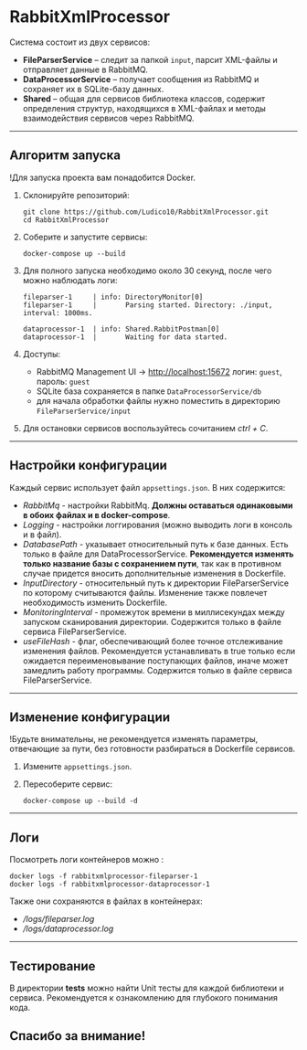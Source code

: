 # RabbitXmlProcessor

Система состоит из двух сервисов:

* **FileParserService** – следит за папкой `input`, парсит XML-файлы и отправляет данные в RabbitMQ.
* **DataProcessorService** – получает сообщения из RabbitMQ и сохраняет их в SQLite-базу данных.
* **Shared** – общая для сервисов библиотека классов, содержит определения структур, находящихся в XML-файлах и методы взаимодействия сервисов через RabbitMQ.

---

## Алгоритм запуска
!Для запуска проекта вам понадобится Docker.

1. Склонируйте репозиторий:

   ```
   git clone https://github.com/Ludico10/RabbitXmlProcessor.git
   cd RabbitXmlProcessor
   ```

2. Соберите и запустите сервисы:

   ```
   docker-compose up --build
   ```

3. Для полного запуска необходимо около 30 секунд, после чего можно наблюдать логи:

   ```
   fileparser-1     | info: DirectoryMonitor[0]
   fileparser-1     |       Parsing started. Directory: ./input, interval: 1000ms.
   ```
   ```
   dataprocessor-1  | info: Shared.RabbitPostman[0]
   dataprocessor-1  |       Waiting for data started.
   ```

4. Доступы:

   * RabbitMQ Management UI → [http://localhost:15672](http://localhost:15672)
     логин: `guest`, пароль: `guest`
   * SQLite база сохраняется в папке `DataProcessorService/db`
   * для начала обработки файлы нужно поместить в директорию `FileParserService/input`
  
5. Для остановки сервисов воспользуйтесь сочитанием *ctrl + C*.

---

## Настройки конфигурации

Каждый сервис использует файл `appsettings.json`. В них содержится:
* *RabbitMq* - настройки RabbitMq. **Должны оставаться одинаковыми в обоих файлах и в docker-compose**.
* *Logging* - настройки логгирования (можно выводить логи в консоль и в файл).
* *DatabasePath* - указывает относительный путь к базе данных. Есть только в файле для DataProcessorService. **Рекомендуется изменять только название базы с сохранением пути**, так как в противном случае придется вносить дополнительные изменения в Dockerfile.
* *InputDirectory* - относительный путь к директории FileParserService по которому считываются файлы. Изменение также повлечет необходимость изменить Dockerfile.
* *MonitoringInterval* - промежуток времени в миллисекундах между запуском сканирования директории. Содержится только в файле сервиса FileParserService.
* *useFileHash* - флаг, обеспечивающий более точное отслеживание изменения файлов. Рекомендуется устанавливать в true только если ожидается переименовывание поступающих файлов, иначе может замедлить работу программы. Содержится только в файле сервиса FileParserService.

---

## Изменение конфигурации
!Будьте внимательны, не рекомендуется изменять параметры, отвечающие за пути, без готовности разбираться в Dockerfile сервисов.

1. Измените `appsettings.json`.
2. Пересоберите сервис:

   ```
   docker-compose up --build -d
   ```

---

## Логи

Посмотреть логи контейнеров можно :

```
docker logs -f rabbitxmlprocessor-fileparser-1
docker logs -f rabbitxmlprocessor-dataprocessor-1
```

Также они сохраняются в файлах в контейнерах:
* */logs/fileparser.log*
* */logs/dataprocessor.log*

---

## Тестирование

В директории **tests** можно найти Unit тесты для каждой библиотеки и сервиса. Рекомендуется к ознакомлению для глубокого понимания кода.

## Спасибо за внимание!
